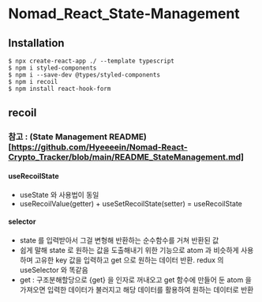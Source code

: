 # Nomad_React_State-Management

## Installation

```
$ npx create-react-app ./ --template typescript
$ npm i styled-components
$ npm i --save-dev @types/styled-components
$ npm i recoil
$ npm install react-hook-form
```

## recoil

### 참고 : (State Management README)[https://github.com/Hyeeeein/Nomad-React-Crypto_Tracker/blob/main/README_StateManagement.md]

#### useRecoilState

- useState 와 사용법이 동일
- useRecoilValue(getter) + useSetRecoilState(setter) = useRecoilState

#### selector

- state 를 입력받아서 그걸 변형해 반환하는 순수함수를 거쳐 반환된 값
- 쉽게 말해 state 로 원하는 값을 도출해내기 위한 기능으로 atom 과 비슷하게 사용하며 고유한 key 값을 입력하고 get 으로 원하는 데이터 반환. redux 의 useSelector 와 똑같음
- get : 구조분해할당으로 {get} 을 인자로 꺼내오고 get 함수에 만들어 둔 atom 을 가져오면 입력한 데이터가 불러지고 해당 데이터를 활용하여 원하는 데이터로 반환
